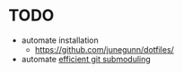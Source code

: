 # TODO

* automate installation
    * <https://github.com/junegunn/dotfiles/>
* automate [efficient git submoduling](https://jokester.io/post/2017-04/update-git-submodule-minimal-traffic/)


